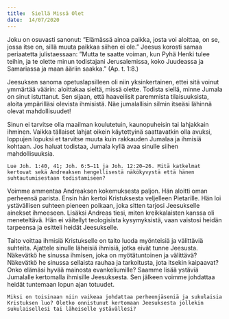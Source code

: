 ```yaml
---
title:  Siellä Missä Olet
date:  14/07/2020
---
```


Joku on osuvasti sanonut: ”Elämässä ainoa paikka, josta voi aloittaa, on se, jossa itse on, sillä muuta paikkaa siihen ei ole.” Jeesus korosti samaa periaatetta julistaessaan: ”Mutta te saatte voiman, kun Pyhä Henki tulee teihin, ja te olette minun todistajani Jerusalemissa, koko Juudeassa ja Samariassa ja maan ääriin saakka.” (Ap. t. 1:8.)

Jeesuksen sanoma opetuslapsilleen oli niin yksinkertainen, ettei sitä voinut ymmärtää väärin: aloittakaa sieltä, missä olette. Todista siellä, minne Jumala on sinut istuttanut. Sen sijaan, että haaveilisit paremmista tilaisuuksista, aloita ympärilläsi olevista ihmisistä. Näe jumalallisin silmin itseäsi lähinnä olevat mahdollisuudet!

Sinun ei tarvitse olla maailman koulutetuin, kaunopuheisin tai lahjakkain ihminen. Vaikka tällaiset lahjat oikein käytettyinä saattavatkin olla avuksi, loppujen lopuksi et tarvitse muuta kuin rakkauden Jumalaa ja ihmisiä kohtaan. Jos haluat todistaa, Jumala kyllä avaa sinulle siihen mahdollisuuksia.

`Lue Joh. 1:40, 41; Joh. 6:5–11 ja Joh. 12:20–26. Mitä katkelmat kertovat sekä Andreaksen hengellisestä näkökyvystä että hänen suhtautumisestaan todistamiseen?`

Voimme ammentaa Andreaksen kokemuksesta paljon. Hän aloitti oman perheensä parista. Ensin hän kertoi Kristuksesta veljelleen Pietarille. Hän loi ystävällisen suhteen pieneen poikaan, joka sitten tarjosi Jeesukselle ainekset ihmeeseen. Lisäksi Andreas tiesi, miten kreikkalaisten kanssa oli meneteltävä. Hän ei väitellyt teologisista kysymyksistä, vaan vaistosi heidän tarpeensa ja esitteli heidät Jeesukselle.

Taito voittaa ihmisiä Kristukselle on taito luoda myönteisiä ja välittäviä suhteita. Ajattele sinulle läheisiä ihmisiä, jotka eivät tunne Jeesusta. Näkevätkö he sinussa ihmisen, joka on myötätuntoinen ja välittävä? Näkevätkö he sinussa sellaista rauhaa ja tarkoitusta, jota itsekin kaipaavat? Onko elämäsi hyvää mainosta evankeliumille? Saamme lisää ystäviä Jumalalle kertomalla ihmisille Jeesuksesta. Sen jälkeen voimme johdattaa heidät tuntemaan lopun ajan totuudet.

`Miksi on toisinaan niin vaikeaa johdattaa perheenjäseniä ja sukulaisia Kristuksen luo? Oletko onnistunut kertomaan Jeesuksesta jollekin sukulaisellesi tai läheiselle ystävällesi?`